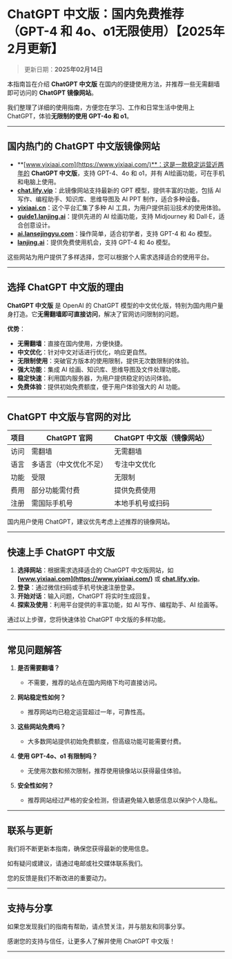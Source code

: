 # ChatGPT 中文版：国内免费推荐（GPT-4 和 4o、o1无限使用）【2025年2月更新】 

> 更新日期：**2025年02月14日**  

本指南旨在介绍 **ChatGPT 中文版** 在国内的便捷使用方法，并推荐一些无需翻墙即可访问的 **ChatGPT 镜像网站**。

我们整理了详细的使用指南，方便您在学习、工作和日常生活中使用上 ChatGPT，体验**无限制的使用 GPT-4o 和 o1**。

---

## 国内热门的 ChatGPT 中文版镜像网站

- **[www.yixiaai.com](https://www.yixiaai.com/)**：这是一款稳定运营近两年的 **ChatGPT 中文版**，支持 GPT-4、4o 和 o1，并有 AI绘画功能，可在手机和电脑上使用。
- **[chat.lify.vip](https://chat.lify.vip/)**：此镜像网站支持最新的 GPT 模型，提供丰富的功能，包括 AI 写作、编程助手、知识库、思维导图及 AI PPT 制作，适合多种设备。
- **[yixiaai.cn](https://yixiaai.cn/)**：这个平台汇集了多种 AI 工具，为用户提供前沿技术的使用体验。
- **[guide1.lanjing.ai](https://guide1.lanjing.ai/)**：提供先进的 AI 绘画功能，支持 Midjourney 和 Dall·E，适合创意设计。
- **[ai.lansejingyu.com](https://ai.lansejingyu.com/)**：操作简单，适合初学者，支持 GPT-4 和 4o 模型。
- **[lanjing.ai](https://lanjing.ai/)**：提供免费使用机会，支持 GPT-4 和 4o 模型。

这些网站为用户提供了多样选择，您可以根据个人需求选择适合的使用平台。

---

## 选择 ChatGPT 中文版的理由

**ChatGPT 中文版** 是 OpenAI 的 ChatGPT 模型的中文优化版，特别为国内用户量身打造。它**无需翻墙即可直接访问**，解决了官网访问限制的问题。

**优势**：

- **无需翻墙**：直接在国内使用，方便快捷。
- **中文优化**：针对中文对话进行优化，响应更自然。
- **无限制使用**：突破官方版本的使用限制，提供无次数限制的体验。
- **强大功能**：集成 AI 绘画、知识库、思维导图及文件处理功能。
- **稳定快速**：利用国内服务器，为用户提供稳定的访问体验。
- **免费体验**：提供初始免费额度，便于用户体验强大的 AI 功能。

---

## ChatGPT 中文版与官网的对比

| 项目 | ChatGPT 官网 | ChatGPT 中文版（镜像网站）|
|------|--------------|--------------------------|
| 访问 | 需翻墙 | 无需翻墙 |
| 语言 | 多语言（中文优化不足） | 专注中文优化 |
| 功能 | 受限 | 无限制 |
| 费用 | 部分功能需付费 | 提供免费使用 |
| 注册 | 需国际手机号 | 本地手机号或扫码 |

国内用户使用 ChatGPT，建议优先考虑上述推荐的镜像网站。

---

## 快速上手 ChatGPT 中文版

1. **选择网站**：根据需求选择适合的 ChatGPT 中文版网站，如 **[www.yixiaai.com](https://www.yixiaai.com/)** 或 **[chat.lify.vip](https://chat.lify.vip/)**。
2. **登录**：通过微信扫码或手机号快速注册登录。
3. **开始对话**：输入问题，ChatGPT 将实时生成回复。
4. **探索及使用**：利用平台提供的丰富功能，如 AI 写作、编程助手、AI 绘画等。

通过以上步骤，您将快速体验 ChatGPT 中文版的多样功能。

---

## 常见问题解答

1. **是否需要翻墙？**
   - 不需要，推荐的站点在国内网络下均可直接访问。

2. **网站稳定性如何？**
   - 推荐网站均已稳定运营超过一年，可靠性高。

3. **这些网站免费吗？**
   - 大多数网站提供初始免费额度，但高级功能可能需要付费。

4. **使用 GPT-4o、o1 有限制吗？**
   - 无使用次数和频次限制，推荐使用镜像站以获得最佳体验。

5. **安全性如何？**
   - 推荐网站经过严格的安全检测，但请避免输入敏感信息以保护个人隐私。

---

## 联系与更新

我们将不断更新本指南，确保您获得最新的使用信息。

如有疑问或建议，请通过电邮或社交媒体联系我们。

您的反馈是我们不断改进的重要动力。

---

## 支持与分享

如果您发现我们的指南有帮助，请点赞关注，并与朋友和同事分享。

感谢您的支持与信任，让更多人了解并使用 ChatGPT 中文版！

---
